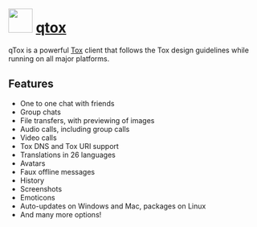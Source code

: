 ﻿# <img src="https://cdn.rawgit.com/chocolatey/chocolatey-coreteampackages/d12c934ca6454cc6fe10e5a708c6a32e2f59c55e/icons/qtox.svg" width="48" height="48"/> [qtox](https://chocolatey.org/packages/qtox)


qTox is a powerful [Tox](https://tox.chat/) client that follows the Tox design guidelines while running on all major platforms.

## Features

* One to one chat with friends
* Group chats
* File transfers, with previewing of images
* Audio calls, including group calls
* Video calls
* Tox DNS and Tox URI support
* Translations in 26 languages
* Avatars
* Faux offline messages
* History
* Screenshots
* Emoticons
* Auto-updates on Windows and Mac, packages on Linux
* And many more options!

